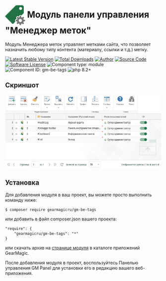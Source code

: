 # <img src="https://raw.githubusercontent.com/gearmagicru/gm-be-tags/refs/heads/master/assets/images/icon.svg" width="64px" height="64px" align="absmiddle"> Модуль панели управления "Менеджер меток"

Модуль Менеджера меток управляет метками сайта, что позволяет назначить любому типу контента (материалу, ссылки и т.д.) метку.

[![Latest Stable Version](https://img.shields.io/packagist/v/gearmagicru/gm-be-tags.svg)](https://packagist.org/packages/gearmagicru/gm-be-tags)
[![Total Downloads](https://img.shields.io/packagist/dt/gearmagicru/gm-be-tags.svg)](https://packagist.org/packages/gearmagicru/gm-be-tags)
[![Author](https://img.shields.io/badge/author-anton.tivonenko@gmail.com-blue.svg)](mailto:anton.tivonenko@gmail)
[![Source Code](https://img.shields.io/badge/source-gearmagicru/gm--be--tags-blue.svg)](https://github.com/gearmagicru/gm-be-tags)
[![Software License](https://img.shields.io/badge/license-MIT-brightgreen.svg)](https://github.com/gearmagicru/gm-be-tags/blob/master/LICENSE)
![Component type: module](https://img.shields.io/badge/component%20type-module-green.svg)
![Component ID: gm-be-tags](https://img.shields.io/badge/component%20id-gm.be.tags-green.svg)
![php 8.2+](https://img.shields.io/badge/php-min%208.2-red.svg)

## Скриншот
<img src="https://github.com/gearmagicru/gm-be-tags/blob/master/assets/help/grid.png?raw=true">

## Установка

Для добавления модуля в ваш проект, вы можете просто выполнить команду ниже:

```
$ composer require gearmagicru/gm-be-tags
```

или добавить в файл composer.json вашего проекта:
```
"require": {
    "gearmagicru/gm-be-tags": "*"
}
```
или скачать архив на [странице модуля](https://apps.gearmagic.ru/component/gm-be-tags) в каталоге приложений GearMagic.

После добавления модуля в проект, воспользуйтесь Панелью управления GM Panel для установки его в редакцию вашего веб-приложения.
